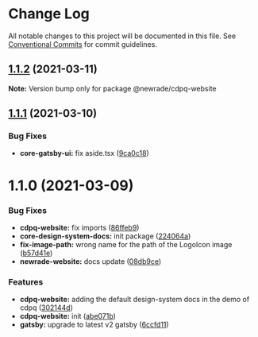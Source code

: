 # Change Log

All notable changes to this project will be documented in this file. See
[Conventional Commits](https://conventionalcommits.org) for commit guidelines.

## [1.1.2](https://github.com/newrade/newrade/tree/master/packages/newrade-website/compare/@newrade/cdpq-website@1.1.1...@newrade/cdpq-website@1.1.2) (2021-03-11)

**Note:** Version bump only for package @newrade/cdpq-website

## [1.1.1](https://github.com/newrade/newrade/tree/master/packages/newrade-website/compare/@newrade/cdpq-website@1.1.0...@newrade/cdpq-website@1.1.1) (2021-03-10)

### Bug Fixes

- **core-gatsby-ui:** fix aside.tsx
  ([9ca0c18](https://github.com/newrade/newrade/tree/master/packages/newrade-website/commit/9ca0c18e44efa10092fe194add2d047245ad6ab0))

# 1.1.0 (2021-03-09)

### Bug Fixes

- **cdpq-website:** fix imports
  ([86ffeb9](https://github.com/newrade/newrade/tree/master/packages/newrade-website/commit/86ffeb96b028af4fad2c287d16a782a31b343fdf))
- **core-design-system-docs:** init package
  ([224064a](https://github.com/newrade/newrade/tree/master/packages/newrade-website/commit/224064a713a5f41f998fe1e8e18ea4bfbe8b048d))
- **fix-image-path:** wrong name for the path of the LogoIcon image
  ([b57d41e](https://github.com/newrade/newrade/tree/master/packages/newrade-website/commit/b57d41e8f8c600789862c42148728770aa23f611))
- **newrade-website:** docs update
  ([08db9ce](https://github.com/newrade/newrade/tree/master/packages/newrade-website/commit/08db9ce60c3779684db9260c435792e532bd6729))

### Features

- **cdpq-website:** adding the default design-system docs in the demo of cdpq
  ([302144d](https://github.com/newrade/newrade/tree/master/packages/newrade-website/commit/302144d5f4a61da1dcae5d3960bd62edfab35a5a))
- **cdpq-website:** init
  ([abe071b](https://github.com/newrade/newrade/tree/master/packages/newrade-website/commit/abe071bd2a3834d32dd96f25f5831649cdd2618f))
- **gatsby:** upgrade to latest v2 gatsby
  ([6ccfd11](https://github.com/newrade/newrade/tree/master/packages/newrade-website/commit/6ccfd11efe789383353be0cd3b5a251e22a8f41a))
